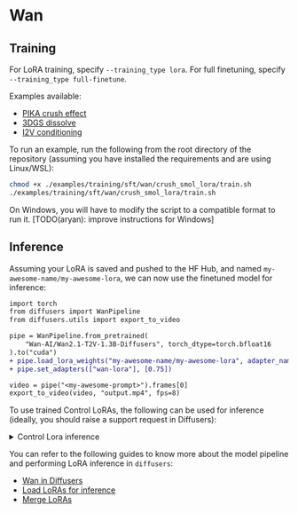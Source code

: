 # Wan

## Training

For LoRA training, specify `--training_type lora`. For full finetuning, specify `--training_type full-finetune`.

Examples available:
- [PIKA crush effect](../../examples/training/sft/wan/crush_smol_lora/)
- [3DGS dissolve](../../examples/training/sft/wan/3dgs_dissolve/)
- [I2V conditioning](../../examples/training/control/wan/image_condition/)

To run an example, run the following from the root directory of the repository (assuming you have installed the requirements and are using Linux/WSL):

```bash
chmod +x ./examples/training/sft/wan/crush_smol_lora/train.sh
./examples/training/sft/wan/crush_smol_lora/train.sh
```

On Windows, you will have to modify the script to a compatible format to run it. [TODO(aryan): improve instructions for Windows]

## Inference

Assuming your LoRA is saved and pushed to the HF Hub, and named `my-awesome-name/my-awesome-lora`, we can now use the finetuned model for inference:

```diff
import torch
from diffusers import WanPipeline
from diffusers.utils import export_to_video

pipe = WanPipeline.from_pretrained(
    "Wan-AI/Wan2.1-T2V-1.3B-Diffusers", torch_dtype=torch.bfloat16
).to("cuda")
+ pipe.load_lora_weights("my-awesome-name/my-awesome-lora", adapter_name="wan-lora")
+ pipe.set_adapters(["wan-lora"], [0.75])

video = pipe("<my-awesome-prompt>").frames[0]
export_to_video(video, "output.mp4", fps=8)
```

To use trained Control LoRAs, the following can be used for inference (ideally, you should raise a support request in Diffusers):

<details>
<summary> Control Lora inference </summary>

```python
# # import torch
# # from finetrainers.trainer.control_trainer.data import apply_frame_conditioning_on_latents

# # num_frames = 10
# # latents = torch.randn(1, 1, num_frames, 2, 2)
# # result = apply_frame_conditioning_on_latents(
# #     latents,
# #     expected_num_frames=num_frames,
# #     channel_dim=1,
# #     frame_dim=2,
# #     frame_conditioning_type="index",
# #     frame_conditioning_index=0,
# #     concatenate_mask=True,
# # )


# from finetrainers.data import initialize_dataset, wrap_iterable_dataset_for_preprocessing

# ds = initialize_dataset("finetrainers/OpenVid-1K-split", dataset_type="video")
# ds = wrap_iterable_dataset_for_preprocessing(ds, dataset_type="video", config={})
# iterator = iter(ds)

# for i in range(1):
#     data = next(iterator)
#     breakpoint()

import numpy as np
import torch
from diffusers import WanPipeline
from diffusers.utils import export_to_video, load_video
from finetrainers.trainer.control_trainer.data import apply_frame_conditioning_on_latents
from finetrainers.models.utils import _expand_conv3d_with_zeroed_weights
from finetrainers.patches import load_lora_weights
from finetrainers.patches.dependencies.diffusers.control import control_channel_concat

dtype = torch.bfloat16
device = torch.device("cuda")
generator = torch.Generator().manual_seed(0)

pipe = WanPipeline.from_pretrained("Wan-AI/Wan2.1-T2V-1.3B-Diffusers", torch_dtype=dtype).to(device)

in_channels = pipe.transformer.config.in_channels
patch_channels = pipe.transformer.patch_embedding.in_channels
pipe.transformer.patch_embedding = _expand_conv3d_with_zeroed_weights(pipe.transformer.patch_embedding, new_in_channels=2 * patch_channels)

load_lora_weights(pipe, "/raid/aryan/wan-control-image-condition", "wan-lora")
pipe.to(device)

prompt = "The video shows a vibrant green Mustang GT parked in a parking lot. The car is positioned at an angle, showcasing its sleek design and black rims. The car's hood is black, contrasting with the green body. The Mustang GT logo is visible on the side of the car. The parking lot appears to be empty, with the car being the main focus of the video. The car's position and the absence of other vehicles suggest that the video might be a promotional or showcase video for the Mustang GT. The overall style of the video is simple and straightforward, focusing on the car and its design."
control_video = load_video("examples/training/control/wan/image_condition/validation_dataset/0.mp4")
height, width, num_frames = 480, 704, 49

# Take evenly space `num_frames` frames from the control video
indices = np.linspace(0, len(control_video) - 1, num_frames).astype(int)
control_video = [control_video[i] for i in indices]

with torch.no_grad():
    latents = pipe.prepare_latents(1, in_channels, height, width, num_frames, dtype, device, generator)
    latents_mean = torch.tensor(pipe.vae.config.latents_mean).view(1, -1, 1, 1, 1).to(latents)
    latents_std = 1.0 / torch.tensor(pipe.vae.config.latents_std).view(1, -1, 1, 1, 1).to(latents)
    control_video = pipe.video_processor.preprocess_video(control_video, height=height, width=width)
    control_video = control_video.to(device=device, dtype=dtype)
    control_latents = pipe.vae.encode(control_video).latent_dist.sample(generator=generator)
    control_latents = ((control_latents.float() - latents_mean) * latents_std).to(dtype)
    control_latents = apply_frame_conditioning_on_latents(
        control_latents,
        expected_num_frames=latents.size(2),
        channel_dim=1,
        frame_dim=2,
        frame_conditioning_type="index",
        frame_conditioning_index=0,
        concatenate_mask=False,
    )

with control_channel_concat(pipe.transformer, ["hidden_states"], [control_latents], dims=[1]):
    video = pipe(prompt, latents=latents, num_inference_steps=30, generator=generator).frames[0]

export_to_video(video, "output.mp4", fps=16)
```
</details>

You can refer to the following guides to know more about the model pipeline and performing LoRA inference in `diffusers`:

- [Wan in Diffusers](https://huggingface.co/docs/diffusers/main/en/api/pipelines/wan)
- [Load LoRAs for inference](https://huggingface.co/docs/diffusers/main/en/tutorials/using_peft_for_inference)
- [Merge LoRAs](https://huggingface.co/docs/diffusers/main/en/using-diffusers/merge_loras)
